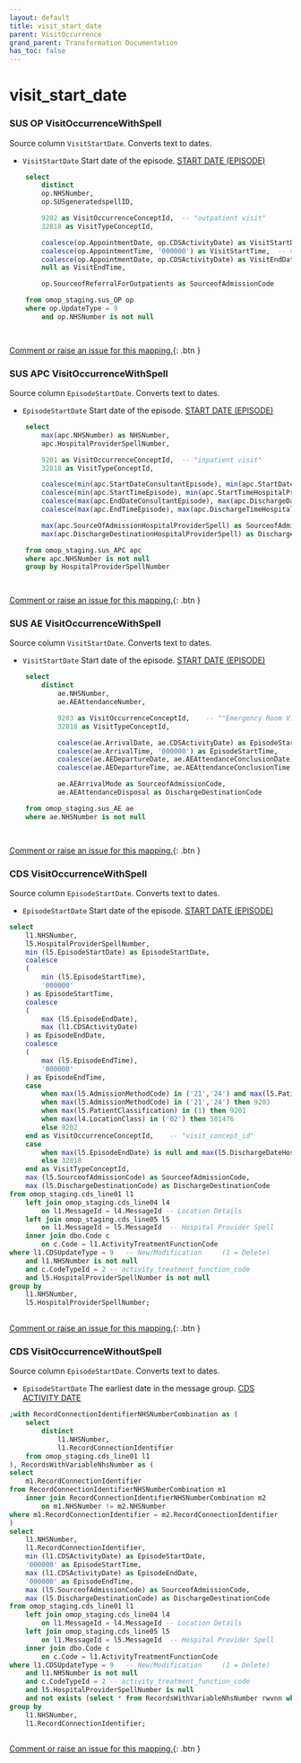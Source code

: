 ```yaml
---
layout: default
title: visit_start_date
parent: VisitOccurrence
grand_parent: Transformation Documentation
has_toc: false
---
```

# visit_start_date
### SUS OP VisitOccurrenceWithSpell
Source column  `VisitStartDate`.
Converts text to dates.

* `VisitStartDate` Start date of the episode. [START DATE (EPISODE)](https://www.datadictionary.nhs.uk/data_elements/start_date__episode_.html)

```sql
	select
		distinct
		op.NHSNumber,
		op.SUSgeneratedspellID,

		9202 as VisitOccurrenceConceptId,  -- "outpatient visit"
		32818 as VisitTypeConceptId,

		coalesce(op.AppointmentDate, op.CDSActivityDate) as VisitStartDate,  -- visit_start_date
		coalesce(op.AppointmentTime, '000000') as VisitStartTime,  -- visit_start_time
		coalesce(op.AppointmentDate, op.CDSActivityDate) as VisitEndDate,
		null as VisitEndTime,

		op.SourceofReferralForOutpatients as SourceofAdmissionCode

	from omop_staging.sus_OP op
	where op.UpdateType = 9
		and op.NHSNumber is not null

	
```


[Comment or raise an issue for this mapping.](https://github.com/answerdigital/oxford-omop-data-mapper/issues/new?title=OMOP%20VisitOccurrence%20table%20visit_start_date%20field%20SUS%20OP%20VisitOccurrenceWithSpell%20mapping){: .btn }
### SUS APC VisitOccurrenceWithSpell
Source column  `EpisodeStartDate`.
Converts text to dates.

* `EpisodeStartDate` Start date of the episode. [START DATE (EPISODE)](https://www.datadictionary.nhs.uk/data_elements/start_date__episode_.html)

```sql
	select
		max(apc.NHSNumber) as NHSNumber,
		apc.HospitalProviderSpellNumber,

		9201 as VisitOccurrenceConceptId,  -- "inpatient visit"
		32818 as VisitTypeConceptId,

		coalesce(min(apc.StartDateConsultantEpisode), min(apc.StartDateHospitalProviderSpell), min(apc.CDSActivityDate)) as VisitStartDate,
		coalesce(min(apc.StartTimeEpisode), min(apc.StartTimeHospitalProviderSpell), '000000') as VisitStartTime,
		coalesce(max(apc.EndDateConsultantEpisode), max(apc.DischargeDateFromHospitalProviderSpell), max(apc.CDSActivityDate)) as VisitEndDate,
		coalesce(max(apc.EndTimeEpisode), max(apc.DischargeTimeHospitalProviderSpell), '000000') as VisitEndTime,

		max(apc.SourceOfAdmissionHospitalProviderSpell) as SourceofAdmissionCode,
		max(apc.DischargeDestinationHospitalProviderSpell) as DischargeDestinationCode

	from omop_staging.sus_APC apc
	where apc.NHSNumber is not null
	group by HospitalProviderSpellNumber

	
```


[Comment or raise an issue for this mapping.](https://github.com/answerdigital/oxford-omop-data-mapper/issues/new?title=OMOP%20VisitOccurrence%20table%20visit_start_date%20field%20SUS%20APC%20VisitOccurrenceWithSpell%20mapping){: .btn }
### SUS AE VisitOccurrenceWithSpell
Source column  `VisitStartDate`.
Converts text to dates.

* `VisitStartDate` Start date of the episode. [START DATE (EPISODE)](https://www.datadictionary.nhs.uk/data_elements/start_date__episode_.html)

```sql
	select  
		distinct
			ae.NHSNumber,
			ae.AEAttendanceNumber,

			9203 as VisitOccurrenceConceptId,    -- ""Emergency Room Visit""
			32818 as VisitTypeConceptId,

			coalesce(ae.ArrivalDate, ae.CDSActivityDate) as EpisodeStartDate,
			coalesce(ae.ArrivalTime, '000000') as EpisodeStartTime,
			coalesce(ae.AEDepartureDate, ae.AEAttendanceConclusionDate) as EpisodeEndDate,
			coalesce(ae.AEDepartureTime, ae.AEAttendanceConclusionTime, '000000') as EpisodeEndTime,

			ae.AEArrivalMode as SourceofAdmissionCode,
			ae.AEAttendanceDisposal as DischargeDestinationCode

	from omop_staging.sus_AE ae
	where ae.NHSNumber is not null

	
```


[Comment or raise an issue for this mapping.](https://github.com/answerdigital/oxford-omop-data-mapper/issues/new?title=OMOP%20VisitOccurrence%20table%20visit_start_date%20field%20SUS%20AE%20VisitOccurrenceWithSpell%20mapping){: .btn }
### CDS VisitOccurrenceWithSpell
Source column  `EpisodeStartDate`.
Converts text to dates.

* `EpisodeStartDate` Start date of the episode. [START DATE (EPISODE)](https://www.datadictionary.nhs.uk/data_elements/start_date__episode_.html)

```sql
select
	l1.NHSNumber,
	l5.HospitalProviderSpellNumber,
	min (l5.EpisodeStartDate) as EpisodeStartDate,
	coalesce 
	(
		min (l5.EpisodeStartTime), 
		'000000'
	) as EpisodeStartTime,
	coalesce 
	(
		max (l5.EpisodeEndDate), 
		max (l1.CDSActivityDate)
	) as EpisodeEndDate,
	coalesce 
	(
		max (l5.EpisodeEndTime), 
		'000000'
	) as EpisodeEndTime,
	case 
		when max(l5.AdmissionMethodCode) in ('21','24') and max(l5.PatientClassification) = 1 then 262
        when max(l5.AdmissionMethodCode) in ('21','24') then 9203
        when max(l5.PatientClassification) in (1) then 9201
        when max(l4.LocationClass) in ('02') then 581476
		else 9202
	end as VisitOccurrenceConceptId,    -- "visit_concept_id"
	case 
		when max(l5.EpisodeEndDate) is null and max(l5.DischargeDateHospitalProviderSpell) is null then 32220
        else 32818
	end as VisitTypeConceptId,
	max (l5.SourceofAdmissionCode) as SourceofAdmissionCode,
	max (l5.DischargeDestinationCode) as DischargeDestinationCode
from omop_staging.cds_line01 l1
	left join omop_staging.cds_line04 l4 
		on l1.MessageId = l4.MessageId -- Location Details 
	left join omop_staging.cds_line05 l5 
		on l1.MessageId = l5.MessageId  -- Hospital Provider Spell
	inner join dbo.Code c 
		on c.Code = l1.ActivityTreatmentFunctionCode
where l1.CDSUpdateType = 9   -- New/Modification     (1 = Delete)
	and l1.NHSNumber is not null
	and c.CodeTypeId = 2 -- activity_treatment_function_code
	and l5.HospitalProviderSpellNumber is not null
group by 
	l1.NHSNumber, 
	l5.HospitalProviderSpellNumber;
	
```


[Comment or raise an issue for this mapping.](https://github.com/answerdigital/oxford-omop-data-mapper/issues/new?title=OMOP%20VisitOccurrence%20table%20visit_start_date%20field%20CDS%20VisitOccurrenceWithSpell%20mapping){: .btn }
### CDS VisitOccurrenceWithoutSpell
Source column  `EpisodeStartDate`.
Converts text to dates.

* `EpisodeStartDate` The earliest date in the message group. [CDS ACTIVITY DATE](https://www.datadictionary.nhs.uk/data_elements/cds_activity_date.html)

```sql
;with RecordConnectionIdentifierNHSNumberCombination as (
	select
		distinct 
			l1.NHSNumber,
			l1.RecordConnectionIdentifier
	from omop_staging.cds_line01 l1
), RecordsWithVariableNhsNumber as (
select
	m1.RecordConnectionIdentifier
from RecordConnectionIdentifierNHSNumberCombination m1
	inner join RecordConnectionIdentifierNHSNumberCombination m2
		on m1.NHSNumber != m2.NHSNumber
where m1.RecordConnectionIdentifier = m2.RecordConnectionIdentifier
)
select
	l1.NHSNumber,
	l1.RecordConnectionIdentifier,
	min (l1.CDSActivityDate) as EpisodeStartDate,
	'000000' as EpisodeStartTime,
	max (l1.CDSActivityDate) as EpisodeEndDate,
	'000000' as EpisodeEndTime,
	max (l5.SourceofAdmissionCode) as SourceofAdmissionCode,
	max (l5.DischargeDestinationCode) as DischargeDestinationCode
from omop_staging.cds_line01 l1
	left join omop_staging.cds_line04 l4 
		on l1.MessageId = l4.MessageId -- Location Details 
	left join omop_staging.cds_line05 l5 
		on l1.MessageId = l5.MessageId  -- Hospital Provider Spell
	inner join dbo.Code c 
		on c.Code = l1.ActivityTreatmentFunctionCode
where l1.CDSUpdateType = 9   -- New/Modification     (1 = Delete)
	and l1.NHSNumber is not null
	and c.CodeTypeId = 2 -- activity_treatment_function_code
	and l5.HospitalProviderSpellNumber is null
	and not exists (select * from RecordsWithVariableNhsNumber rwvnn where rwvnn.RecordConnectionIdentifier = l1.RecordConnectionIdentifier)
group by 
	l1.NHSNumber, 
	l1.RecordConnectionIdentifier;
	
```


[Comment or raise an issue for this mapping.](https://github.com/answerdigital/oxford-omop-data-mapper/issues/new?title=OMOP%20VisitOccurrence%20table%20visit_start_date%20field%20CDS%20VisitOccurrenceWithoutSpell%20mapping){: .btn }
